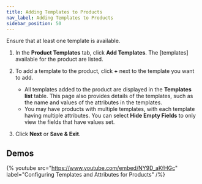 ```yaml
---
title: Adding Templates to Products
nav_label: Adding Templates to Products
sidebar_position: 50
---
```


Ensure that at least one template is available.

1. In the **Product Templates** tab, click **Add Templates**. The [templates] available for the product are listed.
1. To add a template to the product, click **+** next to the template you want to add.

    - All templates added to the product are displayed in the **Templates list** table. This page also provides details of the templates, such as the name and values of the attributes in the templates.
    - You may have products with multiple templates, with each template having multiple attributes. You can select **Hide Empty Fields** to only view the fields that have values set.

1. Click **Next** or **Save & Exit**.

## Demos

{% youtube src="https://www.youtube.com/embed/NY9D_aKfHGc" label="Configuring Templates and Attributes for Products" /%}
